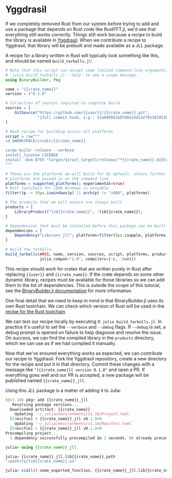 # Yggdrasil

If we completely removed Rust from our system before trying to add and use a package that depends on Rust code like RustFFT.jl, we'd see that everything still works correctly. Things still work because a recipe to build the library is available in [Yggdrasil]. When we contribute a recipe to Yggdrasil, that library will be prebuilt and made available as a JLL package.

A recipe for a library written in Rust will typically look something like this, and should be named `build_tarballs.jl`:

```julia
# Note that this script can accept some limited command-line arguments, run
# `julia build_tarballs.jl --help` to see a usage message.
using BinaryBuilder, Pkg

name = "{{crate_name}}"
version = v"0.1.0"

# Collection of sources required to complete build
sources = [
    GitSource("https://github.com/{{user}}/{{crate_name}}.git",
              "{full commit hash, e.g.: 52ab80563a07d02e3d142f85101853bbf5c0a8a1}"),
]

# Bash recipe for building across all platforms
script = raw"""
cd $WORKSPACE/srcdir/{{crate_name}}

cargo build--release --verbose
install_license LICENSE
install -Dvm 0755 "target/${rust_target}/release/"*{{crate_name}}.${dlext} "${libdir}/lib{{crate_name}}.${dlext}"
"""

# These are the platforms we will build for by default, unless further
# platforms are passed in on the command line
platforms = supported_platforms(; experimental=true)
# Rust toolchain for i686 Windows is unusable
filter!(p -> !Sys.iswindows(p) || arch(p) != "i686", platforms)

# The products that we will ensure are always built
products = [
    LibraryProduct("lib{{crate_name}}", :lib{{crate_name}}),
]

# Dependencies that must be installed before this package can be built
dependencies = [
    Dependency("Libiconv_jll"; platforms=filter(Sys.isapple, platforms)),
]

# Build the tarballs.
build_tarballs(ARGS, name, version, sources, script, platforms, products, dependencies;
               julia_compat="1.6", compilers=[:c, :rust])
```

This recipe should work for crates that are written purely in Rust after replacing `{{user}}` and `{{crate_name}}`. If the crate depends on some other dynamic library, recipes must be available for those libraries so we can add them to the list of dependencies. This is outside the scope of this tutorial, see the [BinaryBuilder.jl documentation] for more information.

One final detail that we need to keep in mind is that BinaryBuilder.jl uses its own Rust toolchain. We can check which version of Rust will be used in the [recipe for the Rust toolchain].

We can test our recipe locally by executing it: `julia build_tarballs.jl`. In practice it's useful to set the `--verbose` and `--debug` flags. If `--debug` is set, a debug prompt is opened on failure to help diagnose and resolve the issue. On success, we can find the compiled library in the `products` directory, which we can use as if we had compiled it manually.

Now that we've ensured everything works as expected, we can contribute our recipe to Yggdrasil. Fork the Yggdrasil repository, create a new directory for the recipe and put it in that directory. Commit these changes with a message like `"[{{crate_name}}] version 0.1.0"` and open a PR. If everything goes well and our PR is accepted, a new package will be published named `{{crate_name}}_jll`.

Using this JLL package is a matter of adding it to Julia:

```julia
(@v1.10) pkg> add {{crate_name}}_jll
   Resolving package versions...
  Downloaded artifact: {{crate_name}}
    Updating `~/.julia/environments/v1.10/Project.toml`
  [54eccfce] + {{crate_name}}_jll v0.1.0+0
    Updating `~/.julia/environments/v1.10/Manifest.toml`
  [54eccfce] + {{crate_name}}_jll v0.1.0+0
Precompiling project...
  1 dependency successfully precompiled in 2 seconds. 86 already precompiled. 1 skipped during auto due to previous errors.

julia> using {{crate_name}}_jll

julia> {{crate_name}}_jll.lib{{crate_name}}_path
"/path/to/lib{{crate_name}}.so"

julia> ccall((:some_exported_function, {{crate_name}}_jll.lib{{crate_name}}_path), Cvoid, ())

```

[Yggdrasil]: https://github.com/JuliaPackaging/Yggdrasil
[BinaryBuilder.jl documentation]: https://docs.binarybuilder.org/stable/
[recipe for the Rust toolchain]: https://github.com/JuliaPackaging/Yggdrasil/blob/master/0_RootFS/Rust/build_tarballs.jl
